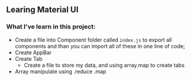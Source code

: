 ## Learing Material UI

### What I've learn in this project:
 - Create a file into Component folder called `index.js` to export all components and than you can import all of these in one line of code;
 - Create AppBar
 - Create Tab
    - Create a file to store my data, and using array.map to create tabs
 - Array manipulate using .reduce .map
 